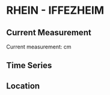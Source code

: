 # RHEIN - IFFEZHEIM

## Current Measurement

Current measurement: <Value topic="rivers/pegel-online/RHEIN/IFFEZHEIM/measurementValue"/> cm

## Time Series

<TimeSeries topic="rivers/pegel-online/RHEIN/IFFEZHEIM/measurementValue" period="week" />

## Location

<WorldMap>
  <Marker lat="48.852149448081505" lon="8.116901503461628" labelTopic="rivers/pegel-online/RHEIN/IFFEZHEIM/measurementValue" />
</WorldMap>
